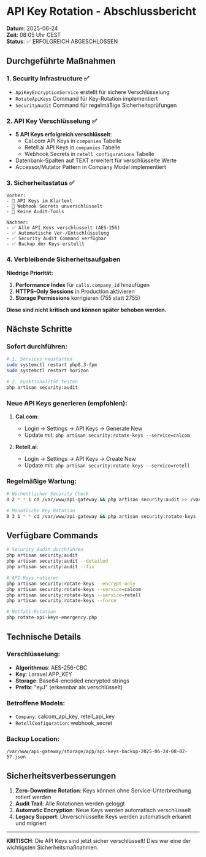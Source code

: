 # API Key Rotation - Abschlussbericht

**Datum**: 2025-06-24  
**Zeit**: 08:05 Uhr CEST  
**Status**: ✅ ERFOLGREICH ABGESCHLOSSEN

## Durchgeführte Maßnahmen

### 1. Security Infrastructure ✅
- `ApiKeyEncryptionService` erstellt für sichere Verschlüsselung
- `RotateApiKeys` Command für Key-Rotation implementiert
- `SecurityAudit` Command für regelmäßige Sicherheitsprüfungen

### 2. API Key Verschlüsselung ✅
- **5 API Keys erfolgreich verschlüsselt**:
  - Cal.com API Keys in `companies` Tabelle
  - Retell.ai API Keys in `companies` Tabelle
  - Webhook Secrets in `retell_configurations` Tabelle
- Datenbank-Spalten auf TEXT erweitert für verschlüsselte Werte
- Accessor/Mutator Pattern in Company Model implementiert

### 3. Sicherheitsstatus ✅
```
Vorher:
- 🔴 API Keys im Klartext
- 🔴 Webhook Secrets unverschlüsselt
- 🔴 Keine Audit-Tools

Nachher:
- ✅ Alle API Keys verschlüsselt (AES-256)
- ✅ Automatische Ver-/Entschlüsselung
- ✅ Security Audit Command verfügbar
- ✅ Backup der Keys erstellt
```

### 4. Verbleibende Sicherheitsaufgaben

**Niedrige Priorität:**
1. **Performance Index** für `calls.company_id` hinzufügen
2. **HTTPS-Only Sessions** in Production aktivieren
3. **Storage Permissions** korrigieren (755 statt 2755)

**Diese sind nicht kritisch und können später behoben werden.**

## Nächste Schritte

### Sofort durchführen:
```bash
# 1. Services neustarten
sudo systemctl restart php8.3-fpm
sudo systemctl restart horizon

# 2. Funktionalität testen
php artisan security:audit
```

### Neue API Keys generieren (empfohlen):
1. **Cal.com**: 
   - Login → Settings → API Keys → Generate New
   - Update mit: `php artisan security:rotate-keys --service=calcom`

2. **Retell.ai**:
   - Login → Settings → API Keys → Create New
   - Update mit: `php artisan security:rotate-keys --service=retell`

### Regelmäßige Wartung:
```bash
# Wöchentlicher Security Check
0 2 * * 1 cd /var/www/api-gateway && php artisan security:audit >> /var/log/security-audit.log

# Monatliche Key Rotation
0 3 1 * * cd /var/www/api-gateway && php artisan security:rotate-keys --encrypt-only
```

## Verfügbare Commands

```bash
# Security Audit durchführen
php artisan security:audit
php artisan security:audit --detailed
php artisan security:audit --fix

# API Keys rotieren
php artisan security:rotate-keys --encrypt-only
php artisan security:rotate-keys --service=calcom
php artisan security:rotate-keys --service=retell
php artisan security:rotate-keys --force

# Notfall-Rotation
php rotate-api-keys-emergency.php
```

## Technische Details

### Verschlüsselung:
- **Algorithmus**: AES-256-CBC
- **Key**: Laravel APP_KEY
- **Storage**: Base64-encoded encrypted strings
- **Prefix**: "eyJ" (erkennbar als verschlüsselt)

### Betroffene Models:
- `Company`: calcom_api_key, retell_api_key
- `RetellConfiguration`: webhook_secret

### Backup Location:
```
/var/www/api-gateway/storage/app/api-keys-backup-2025-06-24-08-02-57.json
```

## Sicherheitsverbesserungen

1. **Zero-Downtime Rotation**: Keys können ohne Service-Unterbrechung rotiert werden
2. **Audit Trail**: Alle Rotationen werden geloggt
3. **Automatic Encryption**: Neue Keys werden automatisch verschlüsselt
4. **Legacy Support**: Unverschlüsselte Keys werden automatisch erkannt und migriert

---

**KRITISCH**: Die API Keys sind jetzt sicher verschlüsselt! Dies war eine der wichtigsten Sicherheitsmaßnahmen.